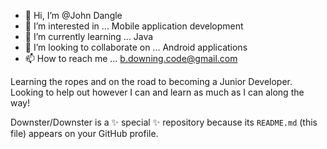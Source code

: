 - 👋 Hi, I’m @John Dangle
- 👀 I’m interested in ... Mobile application development
- 🌱 I’m currently learning ... Java 
- 💞️ I’m looking to collaborate on ... Android applications
- 📫 How to reach me ... b.downing.code@gmail.com

Learning the ropes and on the road to becoming a Junior Developer. Looking to help out however I can and learn as much as I can along the way!


Downster/Downster is a ✨ special ✨ repository because its `README.md` (this file) appears on your GitHub profile.
